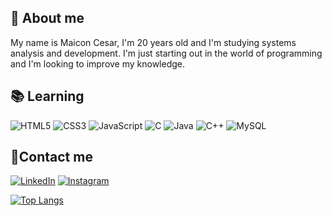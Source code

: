 
## 🚀 About me
My name is Maicon Cesar, I'm 20 years old and I'm studying systems analysis and development. I'm just starting out in the world of programming and I'm looking to improve my knowledge.

## 📚 Learning
![HTML5](https://img.shields.io/badge/HTML5-E34F26?style=for-the-badge&logo=html5&logoColor=white)
![CSS3](https://img.shields.io/badge/CSS3-1572B6?style=for-the-badge&logo=css3&logoColor=white)
![JavaScript](https://img.shields.io/badge/JavaScript-F7DF1E?style=for-the-badge&logo=javascript&logoColor=black)
![C](https://img.shields.io/badge/C-00599C?style=for-the-badge&logo=c&logoColor=white)
![Java](https://img.shields.io/badge/java-%23ED8B00.svg?style=for-the-badge&logo=openjdk&logoColor=white)
![C++](https://img.shields.io/badge/C%2B%2B-00599C?style=for-the-badge&logo=c%2B%2B&logoColor=white)
![MySQL](https://img.shields.io/badge/MySQL-00000F?style=for-the-badge&logo=mysql&logoColor=white)

## 🔗Contact me

[![LinkedIn](https://img.shields.io/badge/LinkedIn-0077B5?style=for-the-badge&logo=linkedin&logoColor=white)](https://www.linkedin.com/in/maicon-cesar-989346277)
[![Instagram](https://img.shields.io/badge/-Instagram-%23E4405F?style=for-the-badge&logo=instagram&logoColor=white)](https://www.instagram.com/maicon_cesar03/)


[![Top Langs](https://github-readme-stats.vercel.app/api/top-langs/?username=MaiconCesar79&layout=compact&theme=radical)](https://github.com/MaiconCesar79)
